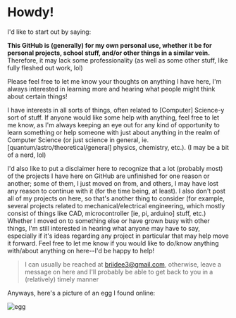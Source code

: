 <!---
briidee3/briidee3 is a ✨ special ✨ repository because its `README.md` (this file) appears on your GitHub profile.
You can click the Preview link to take a look at your changes.
--->

# Howdy!

I'd like to start out by saying:

**This GitHub is (generally) for my own personal use, whether it be for personal projects, school stuff, and/or other things in a similar vein.**
Therefore, it may lack some professionality (as well as some other stuff, like fully fleshed out work, lol)


Please feel free to let me know your thoughts on anything I have here, 
I'm always interested in learning more and hearing what people might think about certain things!


I have interests in all sorts of things, often related to [Computer] Science-y sort of stuff.
If anyone would like some help with anything, feel free to let me know, as I'm always keeping an
eye out for any kind of opportunity to learn something or help someone with just about anything
in the realm of Computer Science (or just science in general, ie. [quantum/astro/theoretical/general] physics, chemistry, etc.).
(I may be a bit of a nerd, lol)

I'd also like to put a disclaimer here to recognize that a lot (probably most) of the projects I have
here on GitHub are unfinished for one reason or another; some of them, I just moved on from, and others,
I may have lost any reason to continue with it (for the time being, at least). I also don't post all of my projects on here, so that's another thing to
consider (for example, several projects related to mechanical/electrical engineering, which mostly consist of things like CAD, microcontroller [ie, pi,
arduino] stuff, etc.) Whether I moved on to something else or have grown busy with other things, I'm still interested in hearing what anyone may 
have to say, especially if it's ideas regarding any project in particular that may help move it forward.
Feel free to let me know if you would like to do/know anything with/about anything on here--I'd be happy to help!


> I can usually be reached at briidee3@gmail.com, otherwise, leave a message on here and I'll probably be able to get
> back to you in a (relatively) timely manner


Anyways, here's a picture of an egg I found online:

  ![egg](https://external-content.duckduckgo.com/iu/?u=http%3A%2F%2Fi.ytimg.com%2Fvi%2FbnZQgp6srF4%2Fhqdefault.jpg&f=1&nofb=1 "Hopefully this link doesn't die too soon--this is some good 'egg'--gotta love it")
